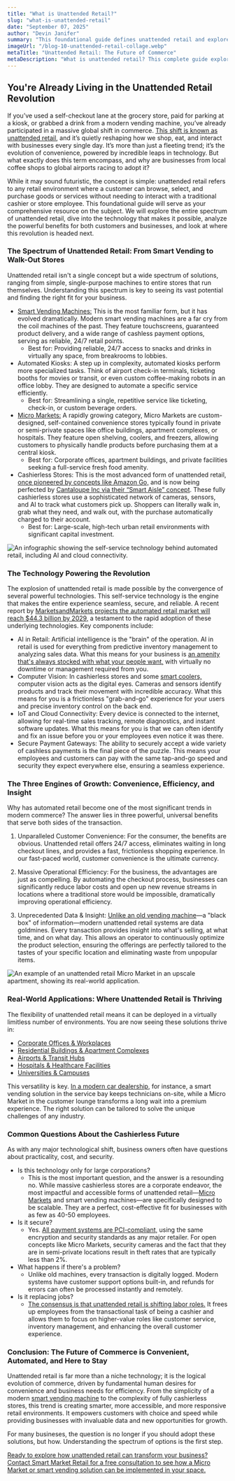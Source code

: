 ```yaml
---
title: "What is Unattended Retail?"
slug: "what-is-unattended-retail"
date: "September 07, 2025"
author: "Devin Janifer"
summary: "This foundational guide defines unattended retail and explores the technology behind cashierless stores, Micro Markets, and smart vending machines. Learn how automated retail is transforming industries by boosting customer convenience and operational efficiency."
imageUrl: "/blog-10-unattended-retail-collage.webp"
metaTitle: "Unattended Retail: The Future of Commerce"
metaDescription: "What is unattended retail? This complete guide explores the world of cashierless stores, Micro Markets, and automated retail, from the technology to the benefits for your business."
---
```

## <span class="text-mint">You're Already Living in the</span> <span class="text-coral">Unattended Retail Revolution</span>
If you’ve used a self-checkout lane at the grocery store, paid for parking at a kiosk, or grabbed a drink from a modern vending machine, you’ve already participated in a massive global shift in commerce. [This shift is known as unattended retail](https://www.cantaloupe.com/wp-content/uploads/2024/11/PYMNTS-The-Future-Of-Unattended-Retail-Report.pdf), and it’s quietly reshaping how we shop, eat, and interact with businesses every single day. It’s more than just a fleeting trend; it’s the evolution of convenience, powered by incredible leaps in technology. But what exactly does this term encompass, and why are businesses from local coffee shops to global airports racing to adopt it?

While it may sound futuristic, the concept is simple: unattended retail refers to any retail environment where a customer can browse, select, and purchase goods or services without needing to interact with a traditional cashier or store employee. This foundational guide will serve as your comprehensive resource on the subject. We will explore the entire spectrum of unattended retail, dive into the technology that makes it possible, analyze the powerful benefits for both customers and businesses, and look at where this revolution is headed next.

### <span class="text-mint">The Spectrum of Unattended Retail:</span> <span class="text-coral">From Smart Vending to Walk-Out Stores</span>
Unattended retail isn't a single concept but a wide spectrum of solutions, ranging from simple, single-purpose machines to entire stores that run themselves. Understanding this spectrum is key to seeing its vast potential and finding the right fit for your business.
- [Smart Vending Machines:](https://smartmarketretail.com/blog/what-is-a-smart-vending-machine) This is the most familiar form, but it has evolved dramatically. Modern smart vending machines are a far cry from the coil machines of the past. They feature touchscreens, guaranteed product delivery, and a wide range of cashless payment options, serving as reliable, 24/7 retail points.
    - Best for: Providing reliable, 24/7 access to snacks and drinks in virtually any space, from breakrooms to lobbies.
- Automated Kiosks: A step up in complexity, automated kiosks perform more specialized tasks. Think of airport check-in terminals, ticketing booths for movies or transit, or even custom coffee-making robots in an office lobby. They are designed to automate a specific service efficiently.
    - Best for: Streamlining a single, repetitive service like ticketing, check-in, or custom beverage orders.
- [Micro Markets:](https://smartmarketretail.com/blog/what-exactly-is-a-micro-market) A rapidly growing category, Micro Markets are custom-designed, self-contained convenience stores typically found in private or semi-private spaces like office buildings, apartment complexes, or hospitals. They feature open shelving, coolers, and freezers, allowing customers to physically handle products before purchasing them at a central kiosk.
    - Best for: Corporate offices, apartment buildings, and private facilities seeking a full-service fresh food amenity.
- Cashierless Stores: This is the most advanced form of unattended retail, [once pioneered by concepts like Amazon Go,](https://techcrunch.com/2024/10/04/amazon-closes-more-of-its-cashierless-convenience-stores/) and is now being perfected by [Cantaloupe Inc via their “Smart Aisle” concept](https://www.youtube.com/watch?v=hOZdLDHM7f4&t=144). These fully cashierless stores use a sophisticated network of cameras, sensors, and AI to track what customers pick up. Shoppers can literally walk in, grab what they need, and walk out, with the purchase automatically charged to their account.
    - Best for: Large-scale, high-tech urban retail environments with significant capital investment.

<div class="mb-6 sm:mb-8 rounded-lg overflow-hidden">
  <img src="/blog-10-simple-infographic.webp" alt="An infographic showing the self-service technology behind automated retail, including AI and cloud connectivity." class="w-full h-auto object-cover"/>
</div>

### <span class="text-mint">The Technology Powering the</span> <span class="text-coral">Revolution</span>
The explosion of unattended retail is made possible by the convergence of several powerful technologies. This self-service technology is the engine that makes the entire experience seamless, secure, and reliable. A recent report by [MarketsandMarkets projects the automated retail market will reach $44.3 billion by 2029,](https://www.marketsandmarkets.com/Market-Reports/retail-automation-market-1247.html) a testament to the rapid adoption of these underlying technologies.
Key components include:
- AI in Retail: Artificial intelligence is the "brain" of the operation. AI in retail is used for everything from predictive inventory management to analyzing sales data. What this means for your business is [an amenity that's always stocked with what your people want,](https://smartmarketretail.com/blog/ai-smart-vending-never-run-out-of-your-favorites) with virtually no downtime or management required from you.
- Computer Vision: In cashierless stores and some [smart coolers,](https://smartmarketretail.com/solutions/smart-coolers) computer vision acts as the digital eyes. Cameras and sensors identify products and track their movement with incredible accuracy. What this means for you is a frictionless "grab-and-go" experience for your users and precise inventory control on the back end.
- IoT and Cloud Connectivity: Every device is connected to the internet, allowing for real-time sales tracking, remote diagnostics, and instant software updates. What this means for you is that we can often identify and fix an issue before you or your employees even notice it was there.
- Secure Payment Gateways: The ability to securely accept a wide variety of cashless payments is the final piece of the puzzle. This means your employees and customers can pay with the same tap-and-go speed and security they expect everywhere else, ensuring a seamless experience.

### <span class="text-mint">The Three Engines of Growth:</span> <span class="text-coral">Convenience, Efficiency, and Insight</span>
Why has automated retail become one of the most significant trends in modern commerce? The answer lies in three powerful, universal benefits that serve both sides of the transaction.

1.	Unparalleled Customer Convenience: For the consumer, the benefits are obvious. Unattended retail offers 24/7 access, eliminates waiting in long checkout lines, and provides a fast, frictionless shopping experience. In our fast-paced world, customer convenience is the ultimate currency.

2.	Massive Operational Efficiency: For the business, the advantages are just as compelling. By automating the checkout process, businesses can significantly reduce labor costs and open up new revenue streams in locations where a traditional store would be impossible, dramatically improving operational efficiency.

3.	Unprecedented Data & Insight: [Unlike an old vending machine](https://smartmarketretail.com/blog/boost-your-propertys-value-with-ai-powered-smart-vending)—a "black box" of information—modern unattended retail systems are data goldmines. Every transaction provides insight into what's selling, at what time, and on what day. This allows an operator to continuously optimize the product selection, ensuring the offerings are perfectly tailored to the tastes of your specific location and eliminating waste from unpopular items.

<div class="mb-6 sm:mb-8 rounded-lg overflow-hidden">
  <img src="/blog-10-micro-market-in-upscale-apartment.webp" alt="An example of an unattended retail Micro Market in an upscale apartment, showing its real-world application." class="w-full h-auto object-cover"/>
</div>

### <span class="text-mint">Real-World Applications:</span> <span class="text-coral">Where Unattended Retail is Thriving</span>
The flexibility of unattended retail means it can be deployed in a virtually limitless number of environments. You are now seeing these solutions thrive in:
- [Corporate Offices & Workplaces](https://smartmarketretail.com/locations/office-buildings)
- [Residential Buildings & Apartment Complexes](https://smartmarketretail.com/locations/apartments-multi-family)
- [Airports & Transit Hubs](https://smartmarketretail.com/locations/high-traffic-locations)
- [Hospitals & Healthcare Facilities](https://smartmarketretail.com/locations/healthcare-facilities)
- [Universities & Campuses](https://smartmarketretail.com/locations/colleges-universities)

This versatility is key. [In a modern car dealership,](https://smartmarketretail.com/blog/car-dealership-amenity-that-boost-csi) for instance, a smart vending solution in the service bay keeps technicians on-site, while a Micro Market in the customer lounge transforms a long wait into a premium experience. The right solution can be tailored to solve the unique challenges of any industry.

### <span class="text-mint">Common Questions About the</span> <span class="text-coral">Cashierless Future</span>
As with any major technological shift, business owners often have questions about practicality, cost, and security.
- Is this technology only for large corporations?
    - This is the most important question, and the answer is a resounding no. While massive cashierless stores are a corporate endeavor, the most impactful and accessible forms of unattended retail—[Micro Markets](https://smartmarketretail.com/solutions/micro-markets) and smart vending machines—are specifically designed to be scalable. They are a perfect, cost-effective fit for businesses with as few as 40-50 employees.
- Is it secure?
    - Yes. [All payment systems are PCI-compliant,](https://www.pcisecuritystandards.org/about_us/) using the same encryption and security standards as any major retailer. For open concepts like Micro Markets, security cameras and the fact that they are in semi-private locations result in theft rates that are typically less than 2%.
- What happens if there's a problem?
    - Unlike old machines, every transaction is digitally logged. Modern systems have customer support options built-in, and refunds for errors can often be processed instantly and remotely.
- Is it replacing jobs?
    - [The consensus is that unattended retail is shifting labor roles.](https://arxiv.org/abs/2410.02888?) It frees up employees from the transactional task of being a cashier and allows them to focus on higher-value roles like customer service, inventory management, and enhancing the overall customer experience.

### <span class="text-mint">Conclusion: The Future of Commerce is Convenient, Automated, and</span> <span class="text-coral">Here to Stay</span>
Unattended retail is far more than a niche technology; it is the logical evolution of commerce, driven by fundamental human desires for convenience and business needs for efficiency. From the simplicity of a modern [smart vending machine](https://smartmarketretail.com/solutions/smart-stores) to the complexity of fully cashierless stores, this trend is creating smarter, more accessible, and more responsive retail environments. It empowers customers with choice and speed while providing businesses with invaluable data and new opportunities for growth.

For many busineses, the question is no longer if you should adopt these solutions, but how. Understanding the spectrum of options is the first step.

[Ready to explore how unattended retail can transform your business? Contact Smart Market Retail for a free consultation to see how a Micro Market or smart vending solution can be implemented in your space.](https://smartmarketretail.com/contact)
